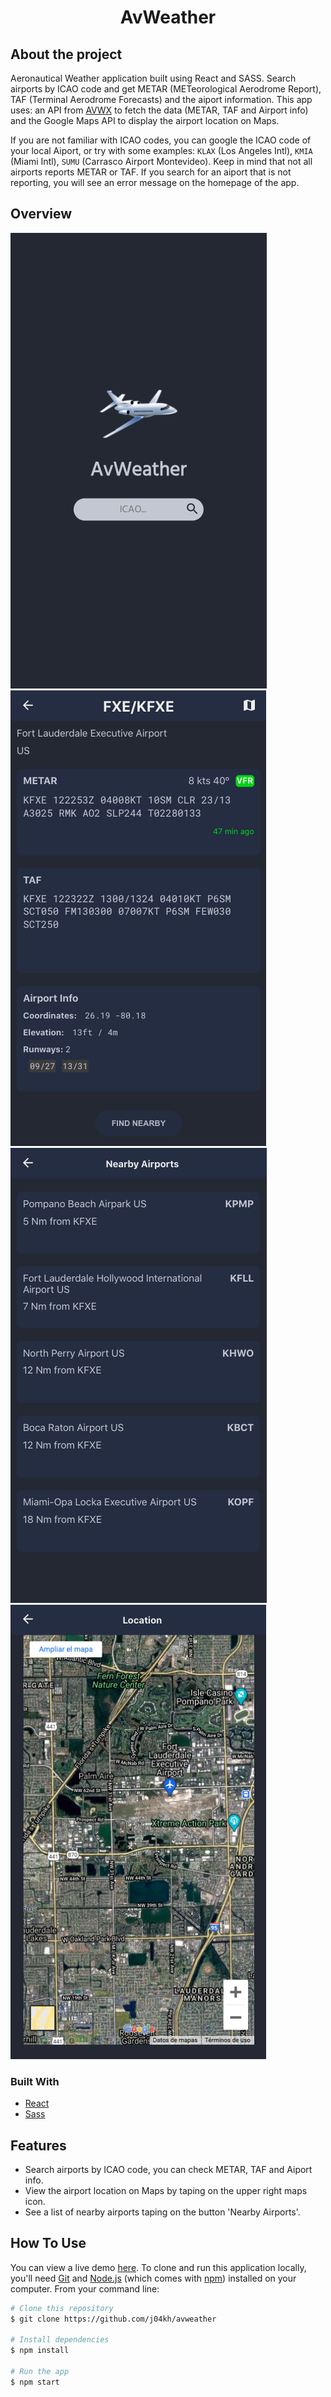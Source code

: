 <h1 align="center">AvWeather</h1>

## About the project

Aeronautical Weather application built using React and SASS. Search airports by ICAO code and get METAR (METeorological Aerodrome Report), TAF (Terminal Aerodrome Forecasts) and the aiport information.
This app uses: an API from [AVWX](https://avwx.rest/) to fetch the data (METAR, TAF and Airport info) and the Google Maps API to display the airport location on Maps.

If you are not familiar with ICAO codes, you can google the ICAO code of your local Aiport, or try with some examples: `KLAX` (Los Angeles Intl), `KMIA` (Miami Intl), `SUMU` (Carrasco Airport Montevideo). 
Keep in mind that not all airports reports METAR or TAF. If you search for an aiport that is not reporting, you will see an error message on the homepage of the app.

## Overview

![home](src/assets/images/screenshots/home.png?raw=true)
![details](src/assets/images/screenshots/details.png?raw=true)
![nearby](src/assets/images/screenshots/nearby.png?raw=true)
![map](src/assets/images/screenshots/map.png?raw=true)

### Built With

- [React](https://reactjs.org/)
- [Sass](https://sass-lang.com/)

## Features

* Search airports by ICAO code, you can check METAR, TAF and Aiport info. 
* View the airport location on Maps by taping on the upper right maps icon.
* See a list of nearby airports taping on the button 'Nearby Airports'.

## How To Use
You can view a live demo [here](https://j04kh.github.io/avweather/).
To clone and run this application locally, you'll need [Git](https://git-scm.com) and [Node.js](https://nodejs.org/en/download/) (which comes with [npm](http://npmjs.com)) installed on your computer. From your command line:

```bash
# Clone this repository
$ git clone https://github.com/j04kh/avweather

# Install dependencies
$ npm install

# Run the app
$ npm start
```
